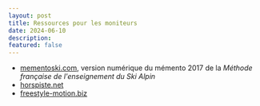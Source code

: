 ```yaml
---
layout: post
title: Ressources pour les moniteurs
date: 2024-06-10
description:
featured: false
---
```


* [mementoski.com](https://mementoski.com/), version numérique du mémento 2017 de la *Méthode française de l'enseignement du Ski Alpin*
* [horspiste.net](https://www.horspiste.net/web/index.html)
* [freestyle-motion.biz](https://www.freestyle-motion.biz/)